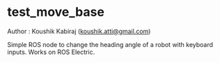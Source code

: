 test_move_base
==============
Author : Koushik Kabiraj (koushik.atti@gmail.com)

Simple ROS node to change the heading angle of a robot with keyboard inputs. Works on ROS Electric.